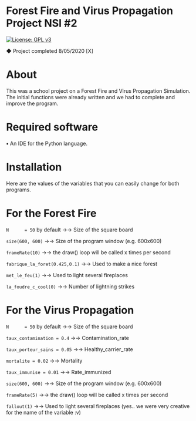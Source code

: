 # Forest Fire and Virus Propagation Project NSI #2
[![License: GPL v3](https://img.shields.io/badge/License-GPLv3-blue.svg)](https://www.gnu.org/licenses/gpl-3.0)

◆ Project completed 8/05/2020 [X]

# About

This was a school project on a Forest Fire and Virus Propagation Simulation. The initial functions were already written and we had to complete and improve the program.

# Required software

**•** An IDE for the Python language.

# Installation

Here are the values of the variables that you can easily change for both programs.

# For the Forest Fire

`N      = 50` by default →→ Size of the square board

`size(600, 600)` →→ Size of the program window (e.g. 600x600)

`frameRate(10)` →→ the draw() loop will be called x times per second

`fabrique_la_foret(0.425,0.1)` →→ Used to make a nice forest

`met_le_feu(1)` →→ Used to light several fireplaces

`la_foudre_c_cool(0)` →→ Number of lightning strikes

# For the Virus Propagation

`N      = 50` by default →→ Size of the square board

`taux_contamination = 0.4` →→ Contamination_rate

`taux_porteur_sains = 0.05` →→ Healthy_carrier_rate

`mortalite = 0.02` →→ Mortality

`taux_immunise = 0.01` →→ Rate_immunized

`size(600, 600)` →→ Size of the program window (e.g. 600x600)

`frameRate(5)` →→ the draw() loop will be called x times per second

`fallout(1)` →→ Used to light several fireplaces (yes.. we were very creative for the name of the variable :v)
